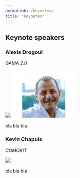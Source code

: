 ```yaml
---
permalink: /keynotes/
title: "Keynotes"
---
```


## Keynote speakers

### Alexis Drogoul 

*GAMA 2.0*

<img src="https://github.com/gama-platform/Gama-Days-2022/_includes/alexisdrogoul432-2.jpg" width="200">
<img src="../_includes/alexisdrogoul432-2.jpg" width="200">

bla bla bla

### Kevin Chapuis 

*COMOKIT*

<img src="https://github.com/gama-platform/Gama-Days-2022/_includes/KevinChapuis.jpg" width="200">

bla bla bla
